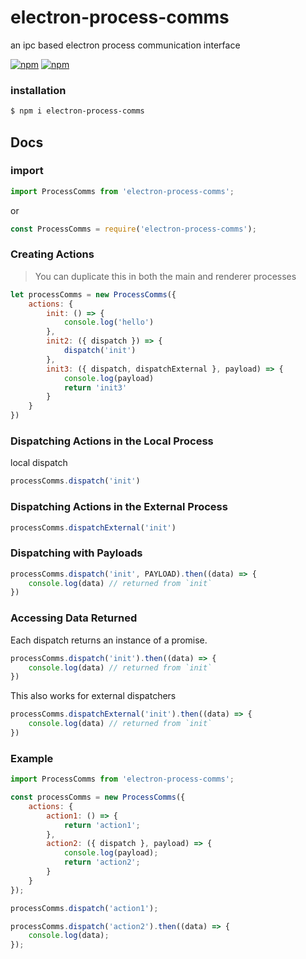 # electron-process-comms
an ipc based electron process communication interface

[![npm](https://img.shields.io/npm/v/electron-process-comms.svg?style=flat-square)](https://www.npmjs.com/package/electron-process-comms)
[![npm](https://img.shields.io/npm/dt/electron-process-comms.svg?style=flat-square)](https://www.npmjs.com/package/electron-process-comms)

### installation
```bash
$ npm i electron-process-comms
```

## Docs

### import
```js
import ProcessComms from 'electron-process-comms';
```

or

```js
const ProcessComms = require('electron-process-comms');
```

### Creating Actions

> You can duplicate this in both the main and renderer processes

```js
let processComms = new ProcessComms({
	actions: {
		init: () => {
			console.log('hello')
		},
		init2: ({ dispatch }) => {
			dispatch('init')
		},
		init3: ({ dispatch, dispatchExternal }, payload) => {
			console.log(payload)
			return 'init3'
		}
	}
})
```

### Dispatching Actions in the Local Process

local dispatch

```js
processComms.dispatch('init')
```

### Dispatching Actions in the External Process

```js
processComms.dispatchExternal('init')
```

### Dispatching with Payloads

```js
processComms.dispatch('init', PAYLOAD).then((data) => {
	console.log(data) // returned from `init`
})
```

### Accessing Data Returned

Each dispatch returns an instance of a promise.

```js
processComms.dispatch('init').then((data) => {
	console.log(data) // returned from `init`
})
```

This also works for external dispatchers

```js
processComms.dispatchExternal('init').then((data) => {
	console.log(data) // returned from `init`
})
```

### Example

```js
import ProcessComms from 'electron-process-comms';

const processComms = new ProcessComms({
	actions: {
		action1: () => {
			return 'action1';
		},
		action2: ({ dispatch }, payload) => {
			console.log(payload);
			return 'action2';
		}
	}
});

processComms.dispatch('action1');

processComms.dispatch('action2').then((data) => {
	console.log(data);
});
```